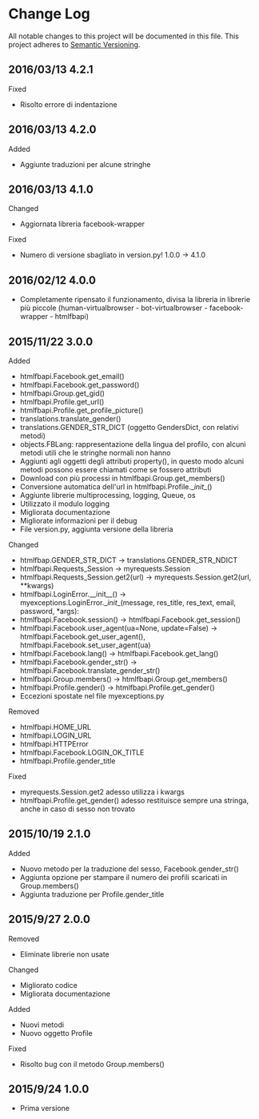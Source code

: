 # Change Log
All notable changes to this project will be documented in this file.
This project adheres to [Semantic Versioning](http://semver.org/).


## 2016/03/13 4.2.1 ##

Fixed
 - Risolto errore di indentazione


## 2016/03/13 4.2.0 ##

Added
 - Aggiunte traduzioni per alcune stringhe


## 2016/03/13 4.1.0 ##

Changed
 - Aggiornata libreria facebook-wrapper
 
Fixed
 - Numero di versione sbagliato in version.py! 1.0.0 -> 4.1.0

 
## 2016/02/12 4.0.0 ##

 - Completamente ripensato il funzionamento, divisa la libreria in librerie più
   piccole (human-virtualbrowser - bot-virtualbrowser - facebook-wrapper - htmlfbapi)
  
 
## 2015/11/22 3.0.0 ##

Added
 - htmlfbapi.Facebook.get_email()
 - htmlfbapi.Facebook.get_password()
 - htmlfbapi.Group.get_gid()
 - htmlfbapi.Profile.get_url()
 - htmlfbapi.Profile.get_profile_picture()
 - translations.translate_gender()
 - translations.GENDER_STR_DICT (oggetto GendersDict, con relativi metodi)
 - objects.FBLang: rappresentazione della lingua del profilo, con alcuni metodi
   utili che le stringhe normali non hanno
 - Aggiunti agli oggetti degli attributi property(), in questo modo alcuni metodi
   possono essere chiamati come se fossero attributi
 - Download con più processi in htmlfbapi.Group.get_members()
 - Conversione automatica dell'url in htmlfbapi.Profile.\__init__()
 - Aggiunte librerie multiprocessing, logging, Queue, os
 - Utilizzato il modulo logging
 - Migliorata documentazione
 - Migliorate informazioni per il debug
 - File version.py, aggiunta versione della libreria

Changed
 - htmlfbap.GENDER_STR_DICT -> translations.GENDER_STR_NDICT
 - htmlfbapi.Requests_Session -> myrequests.Session
 - htmlfbapi.Requests_Session.get2(url) -> myrequests.Session.get2(url, \**kwargs)
 - htmlfbapi.LoginError.\_\_init\_\_() -> myexceptions.LoginError.\__init__(message, res_title, res_text, email, password, \*args):
 - htmlfbapi.Facebook.session() -> htmlfbapi.Facebook.get_session()
 - htmlfbapi.Facebook.user_agent(ua=None, update=False) -> htmlfbapi.Facebook.get_user_agent(),
   htmlfbapi.Facebook.set_user_agent(ua)
 - htmlfbapi.Facebook.lang() -> htmlfbapi.Facebook.get_lang()
 - htmlfbapi.Facebook.gender_str() -> htmlfbapi.Facebook.translate_gender_str()
 - htmlfbapi.Group.members() -> htmlfbapi.Group.get_members()
 - htmlfbapi.Profile.gender() ->  htmlfbapi.Profile.get_gender()
 - Eccezioni spostate nel file myexceptions.py

Removed
 - htmlfbapi.HOME_URL
 - htmlfbapi.LOGIN_URL
 - htmlfbapi.HTTPError
 - htmlfbapi.Facebook.LOGIN_OK_TITLE
 - htmlfbapi.Profile.gender_title

Fixed
 - myrequests.Session.get2 adesso utilizza i kwargs
 - htmlfbapi.Profile.get_gender() adesso restituisce sempre una stringa,
   anche in caso di sesso non trovato


## 2015/10/19 2.1.0 ##

Added
 - Nuovo metodo per la traduzione del sesso, Facebook.gender_str()
 - Aggiunta opzione per stampare il numero dei profili scaricati in Group.members()
 - Aggiunta traduzione per Profile.gender_title


## 2015/9/27 2.0.0 ##

Removed
 - Eliminate librerie non usate

Changed
 - Migliorato codice
 - Migliorata documentazione

Added
 - Nuovi metodi
 - Nuovo oggetto Profile

Fixed
 - Risolto bug con il metodo Group.members()


## 2015/9/24 1.0.0 ## 
 - Prima versione
